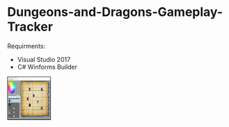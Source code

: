 # Dungeons-and-Dragons-Gameplay-Tracker
Requirments:
- Visual Studio 2017
- C# Winforms Builder

<img src="readmeImages/d&dpic.png" width="100" height="100">



